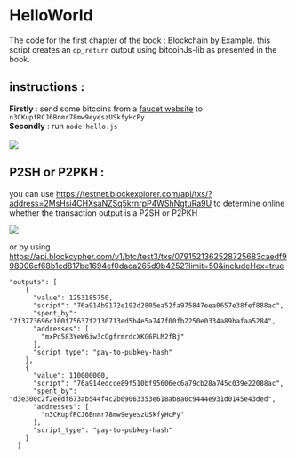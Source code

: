 # HelloWorld

The code for the first chapter of the book : Blockchain by Example.
this script creates an ```op_return``` output using bitcoinJs-lib as presented in the book.

## instructions : <br>
**Firstly** : send some bitcoins from a [faucet website](https://testnet.manu.backend.hamburg/faucet) to ```n3CKupfRCJ6Bnmr78mw9eyeszUSkfyHcPy``` <br>
**Secondly** : run ```node hello.js``` <br><br>
![](https://preview.ibb.co/jckrkp/nodejshello.png)

## P2SH or P2PKH : <br>
you can use https://testnet.blockexplorer.com/api/txs/?address=2MsHsi4CHXsaNZSq5krnrpP4WShNgtuRa9U
to determine online whether the transaction output is a P2SH or P2PKH

![](https://image.ibb.co/gLiBkp/scripttype.png)


or by using https://api.blockcypher.com/v1/btc/test3/txs/0791521362528725683caedf998006cf68b1cd817be1694ef0daca265d9b4252?limit=50&includeHex=true

```
"outputs": [
    {
      "value": 1253185750,
      "script": "76a914b9172e192d2805ea52fa975847eea0657e38fef888ac",
      "spent_by": "7f3773696c100f75637f2130713ed5b4e5a747f00fb2250e0334a89bafaa5284",
      "addresses": [
        "mxPd583YeW6iw3cCgfrmrdcXKG6PLM2fBj"
      ],
      "script_type": "pay-to-pubkey-hash"
    },
    {
      "value": 110000000,
      "script": "76a914edcce89f510bf95606ec6a79cb28a745c039e22088ac",
      "spent_by": "d3e300c2f2eedf673ab544f4c2b09063353e618ab8a0c9444e931d0145e43ded",
      "addresses": [
        "n3CKupfRCJ6Bnmr78mw9eyeszUSkfyHcPy"
      ],
      "script_type": "pay-to-pubkey-hash"
    }
  ]
```

